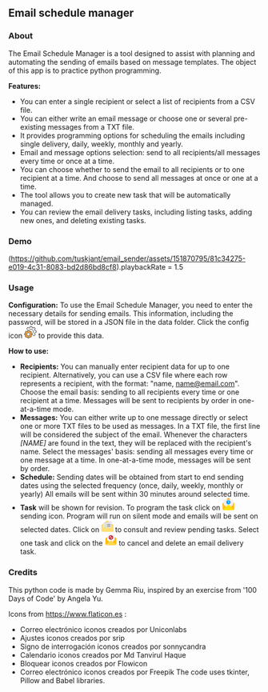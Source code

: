 ## Email schedule manager

### About
The Email Schedule Manager is a tool designed to assist with planning and 
automating the sending of emails based on message templates. 
The object of this app is to practice python programming.

**Features:**
+ You can enter a single recipient or select a list of recipients from a
CSV file.
+ You can either write an email message or choose one or several pre-existing
 messages from a TXT file.
+ It provides programming options for scheduling the emails including single 
delivery, daily, weekly, monthly and yearly.
+ Email and message options selection: send to all recipients/all messages 
every time or once at a time.
+ You can choose whether to send the email to all recipients or to one  
recipient at a time. And choose to send all messages at once or one at a time.
+ The tool allows you to create new task that will be automatically managed.
+ You can review the email delivery tasks, including listing tasks, 
adding new ones, and deleting existing tasks.
### Demo



(https://github.com/tuskjant/email_sender/assets/151870795/81c34275-e019-4c31-8083-bd2d86bd8cf8).playbackRate = 1.5




### Usage
**Configuration:**
To use the Email Schedule Manager, you need to enter the necessary details 
for sending emails. This information, including the password, will be stored 
in a JSON file in the data folder. Click the config icon 
<img src="images/configuraciones.png" alt="configuration" width="24" height="24"> to provide this data.

**How to use:**
+ **Recipients:** You can manually enter recipient data for up to one recipient. Alternatively, you can use a CSV file
where each row represents a recipient, with the format: "name, name@email.com". Choose the email basis: sending
to all recipients every time or one recipient at a time. Messages will be sent to recipients by order in one-at-a-time mode. 
+ **Messages:** You can either write up to one message directly or select one or more TXT files to be used as
messages. In a TXT file, the first line will be considered the subject of the email. Whenever the characters
*[NAME]* are found in the text, they will be replaced with the recipient's name. Select the messages' basis:
sending all messages every time or one message at a time. In one-at-a-time mode, messages will be sent by order.
+ **Schedule:** Sending dates will be obtained from start to end sending dates using the selected frequency
(once, daily, weekly, monthly or yearly) All emails will be sent within 30 minutes around selected time.
+ **Task** will be shown for revision. To program the task click on  <img src="images/correo-electronico_prog.png" alt="program task" width="24" height="24"> sending icon. Program will run on silent mode and emails will be sent on 
selected dates. 
Click on <img src="images/correo-electronico_lista.png" alt="tasks list icon" width="24" height="24"> to consult
and review pending tasks. Select one task and click on the <img src="images/error.png" alt="delete icon" width="24" height="24"> to cancel and delete an email delivery task.

### Credits
This python code is made by Gemma Riu, inspired by an exercise from '100 Days of Code' by Angela Yu.

Icons from https://www.flaticon.es :
+ Correo electrónico iconos creados por Uniconlabs
+ Ajustes iconos creados por srip
+ Signo de interrogación iconos creados por sonnycandra 
+ Calendario iconos creados por Md Tanvirul Haque 
+ Bloquear iconos creados por Flowicon 
+ Correo electrónico iconos creados por Freepik 
The code uses tkinter, Pillow and Babel libraries.
